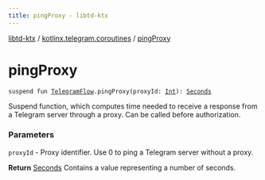 ```yaml
---
title: pingProxy - libtd-ktx
---
```


[libtd-ktx](../index.html) / [kotlinx.telegram.coroutines](index.html) / [pingProxy](./ping-proxy.html)

# pingProxy

`suspend fun `[`TelegramFlow`](../kotlinx.telegram.core/-telegram-flow/index.html)`.pingProxy(proxyId: `[`Int`](https://kotlinlang.org/api/latest/jvm/stdlib/kotlin/-int/index.html)`): `[`Seconds`](https://tdlibx.github.io/td/docs/org/drinkless/td/libcore/telegram/TdApi.Seconds.html)

Suspend function, which computes time needed to receive a response from a Telegram server through
a proxy. Can be called before authorization.

### Parameters

`proxyId` - Proxy identifier. Use 0 to ping a Telegram server without a proxy.

**Return**
[Seconds](https://tdlibx.github.io/td/docs/org/drinkless/td/libcore/telegram/TdApi.Seconds.html) Contains a value representing a number of seconds.

